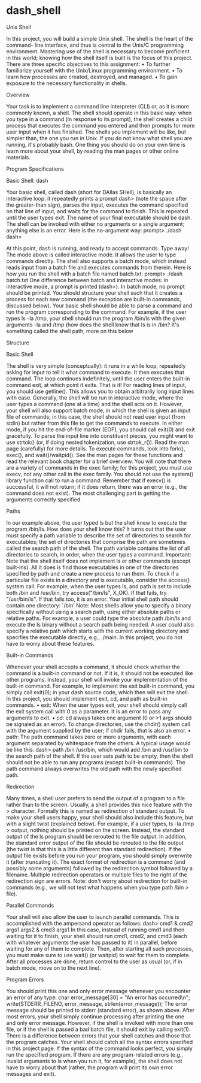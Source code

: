 # dash_shell

Unix Shell

In this project, you will build a simple Unix shell. The shell is the heart of the command-
line interface, and thus is central to the Unix/C programming environment. Mastering use
of the shell is necessary to become proficient in this world; knowing how the shell itself is
built is the focus of this project.
There are three specific objectives to this assignment:
• To further familiarize yourself with the Unix/Linux programming environment.
• To learn how processes are created, destroyed, and managed.
• To gain exposure to the necessary functionality in shells.

Overview

Your task is to implement a command line interpreter (CLI) or, as it is more commonly
known, a shell. The shell should operate in this basic way: when you type in a command
(in response to its prompt), the shell creates a child process that executes the command
you entered and then prompts for more user input when it has finished.
The shells you implement will be like, but simpler than, the one you run in Unix. If you do
not know what shell you are running, it's probably bash. One thing you should do on your
own time is learn more about your shell, by reading the man pages or other online
materials.

Program Specifications

Basic Shell: dash

Your basic shell, called dash (short for DAllas SHell), is basically an interactive loop: it
repeatedly prints a prompt dash> (note the space after the greater-than sign), parses the
input, executes the command specified on that line of input, and waits for the command
to finish. This is repeated until the user types exit. The name of your final executable
should be dash.
The shell can be invoked with either no arguments or a single argument; anything else is
an error. Here is the no-argument way:
prompt> ./dash
dash>

At this point, dash is running, and ready to accept commands. Type away!
The mode above is called interactive mode. It allows the user to type commands directly.
The shell also supports a batch mode, which instead reads input from a batch file and
executes commands from therein. Here is how you run the shell with a batch file
named batch.txt:
prompt> ./dash batch.txt
One difference between batch and interactive modes: in interactive mode, a prompt is
printed (dash>). In batch mode, no prompt should be printed.
You should structure your shell such that it creates a process for each new command (the
exception are built-in commands, discussed below). Your basic shell should be able to
parse a command and run the program corresponding to the command. For example, if
the user types ls -la /tmp, your shell should run the program /bin/ls with the given
arguments -la and /tmp (how does the shell know that ls is in /bin? It's something called
the shell path; more on this below

Structure

Basic Shell

The shell is very simple (conceptually): it runs in a while loop, repeatedly asking for input
to tell it what command to execute. It then executes that command. The loop continues
indefinitely, until the user enters the built-in command exit, at which point it exits. That
is it!
For reading lines of input, you should use getline(). This allows you to obtain arbitrarily
long input lines with ease. Generally, the shell will be run in interactive mode, where the
user types a command (one at a time) and the shell acts on it. However, your shell will
also support batch mode, in which the shell is given an input file of commands; in this
case, the shell should not read user input (from stdin) but rather from this file to get the
commands to execute.
In either mode, if you hit the end-of-file marker (EOF), you should call exit(0) and exit
gracefully.
To parse the input line into constituent pieces, you might want to use strtok() (or, if doing
nested tokenization, use strtok_r()). Read the man page (carefully) for more details.
To execute commands, look into fork(), exec(), and wait()/waitpid(). See the man pages
for these functions and read the relevant book chapter for a brief overview.
You will note that there are a variety of commands in the exec family; for this project, you
must use execv, not any other call in the exec family. You should not use
the system() library function call to run a command. Remember that if execv() is
successful, it will not return; if it does return, there was an error (e.g., the command does
not exist). The most challenging part is getting the arguments correctly specified.

Paths

In our example above, the user typed ls but the shell knew to execute the
program /bin/ls. How does your shell know this?
It turns out that the user must specify a path variable to describe the set of directories to
search for executables; the set of directories that comprise the path are sometimes called
the search path of the shell. The path variable contains the list of all directories to search,
in order, when the user types a command.
Important: Note that the shell itself does not implement ls or other commands (except
built-ins). All it does is find those executables in one of the directories specified
by path and create a new process to run them.
To check if a particular file exists in a directory and is executable, consider
the access() system call. For example, when the user types ls, and path is set to include
both /bin and /usr/bin, try access("/bin/ls", X_OK). If that fails, try "/usr/bin/ls". If that
fails too, it is an error.
Your initial shell path should contain one directory: `/bin'
Note: Most shells allow you to specify a binary specifically without using a search path,
using either absolute paths or relative paths. For example, a user could type
the absolute path /bin/ls and execute the ls binary without a search path being needed.
A user could also specify a relative path which starts with the current working directory
and specifies the executable directly, e.g., ./main. In this project, you do not have to worry
about these features.

Built-in Commands

Whenever your shell accepts a command, it should check whether the command is
a built-in command or not. If it is, it should not be executed like other programs. Instead,
your shell will invoke your implementation of the built-in command. For example, to
implement the exit built-in command, you simply call exit(0); in your dash source code,
which then will exit the shell.
In this project, you should implement exit, cd, and path as built-in commands.
• exit: When the user types exit, your shell should simply call the exit system call
with 0 as a parameter. It is an error to pass any arguments to exit.
• cd: cd always takes one argument (0 or >1 args should be signaled as an error). To
change directories, use the chdir() system call with the argument supplied by the
user; if chdir fails, that is also an error.
• path: The path command takes zero or more arguments, with each argument
separated by whitespace from the others. A typical usage would be like this: dash>
path /bin /usr/bin, which would add /bin and /usr/bin to the search path of the
shell. If the user sets path to be empty, then the shell should not be able to run any
programs (except built-in commands). The path command always overwrites the
old path with the newly specified path.

Redirection

Many times, a shell user prefers to send the output of a program to a file rather than to
the screen. Usually, a shell provides this nice feature with the > character. Formally this is
named as redirection of standard output. To make your shell users happy, your shell
should also include this feature, but with a slight twist (explained below).
For example, if a user types, ls -la /tmp > output, nothing should be printed on the
screen. Instead, the standard output of the ls program should be rerouted to the
file output. In addition, the standard error output of the file should be rerouted to the
file output (the twist is that this is a little different than standard redirection).
If the output file exists before you run your program, you should simply overwrite it (after
truncating it).
The exact format of redirection is a command (and possibly some arguments) followed
by the redirection symbol followed by a filename. Multiple redirection operators or
multiple files to the right of the redirection sign are errors.
Note: don't worry about redirection for built-in commands (e.g., we will not test what
happens when you type path /bin > file).

Parallel Commands

Your shell will also allow the user to launch parallel commands. This is accomplished with
the ampersand operator as follows:
dash> cmd1 & cmd2 args1 args2 & cmd3 args1
In this case, instead of running cmd1 and then waiting for it to finish, your shell should
run cmd1, cmd2, and cmd3 (each with whatever arguments the user has passed to it) in
parallel, before waiting for any of them to complete.
Then, after starting all such processes, you must make sure to use wait() (or waitpid) to
wait for them to complete. After all processes are done, return control to the user as usual
(or, if in batch mode, move on to the next line).

Program Errors

You should print this one and only error message whenever you encounter an error of
any type:
char error_message[30] = "An error has occurred\n";
write(STDERR_FILENO, error_message, strlen(error_message));
The error message should be printed to stderr (standard error), as shown above.
After most errors, your shell simply continue processing after printing the one and only
error message. However, if the shell is invoked with more than one file, or if the shell is
passed a bad batch file, it should exit by calling exit(1).
There is a difference between errors that your shell catches and those that the program
catches. Your shell should catch all the syntax errors specified in this project page. If the
syntax of the command looks perfect, you simply run the specified program. If there are
any program-related errors (e.g., invalid arguments to ls when you run it, for example),
the shell does not have to worry about that (rather, the program will print its own error
messages and exit).

